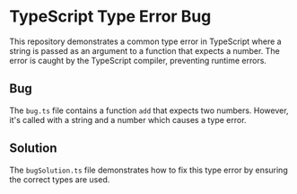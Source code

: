 # TypeScript Type Error Bug

This repository demonstrates a common type error in TypeScript where a string is passed as an argument to a function that expects a number. The error is caught by the TypeScript compiler, preventing runtime errors.

## Bug

The `bug.ts` file contains a function `add` that expects two numbers. However, it's called with a string and a number which causes a type error.

## Solution

The `bugSolution.ts` file demonstrates how to fix this type error by ensuring the correct types are used.